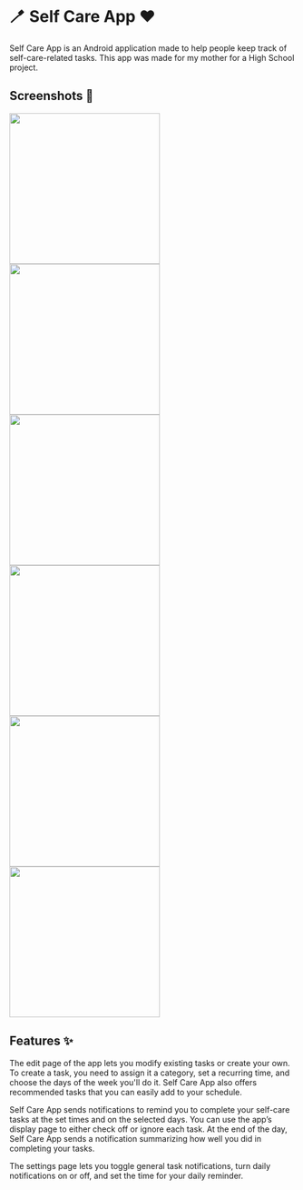<h1>🪥 Self Care App ❤️</h1>

<p>Self Care App is an Android application made to help people keep track of self-care-related tasks. This app was made for my mother for a High School project.</p>

<h2>Screenshots 📸</h2>

<p>
  <img src="https://github.com/user-attachments/assets/30977383-5bac-4b20-8fb7-71008d8878ef" width="265" />
  <img src="https://github.com/user-attachments/assets/0438898e-8079-484c-b7b3-5578f04c72e9" width="265" />
  <img src="https://github.com/user-attachments/assets/6db87ace-b795-422a-864b-9d8669403dc3" width="265" />
  <img src="https://github.com/user-attachments/assets/a3c8ad43-dd0f-4590-8ac9-5d390ab87283" width="265" />
  <img src="https://github.com/user-attachments/assets/f930af87-89fd-4fe1-9a35-f59beec762d2" width="265" />
  <img src="https://github.com/user-attachments/assets/99d02570-6e3e-4c9e-b902-73dfa644c8b7" width="265" />
</p>

<h2>Features ✨</h2>

The edit page of the app lets you modify existing tasks or create your own. To create a task, you need to assign it a category, set a recurring time, and choose the days of the week you'll do it. Self Care App also offers recommended tasks that you can easily add to your schedule. 

Self Care App sends notifications to remind you to complete your self-care tasks at the set times and on the selected days. You can use the app’s display page to either check off or ignore each task. At the end of the day, Self Care App sends a notification summarizing how well you did in completing your tasks. 

The settings page lets you toggle general task notifications, turn daily notifications on or off, and set the time for your daily reminder.
